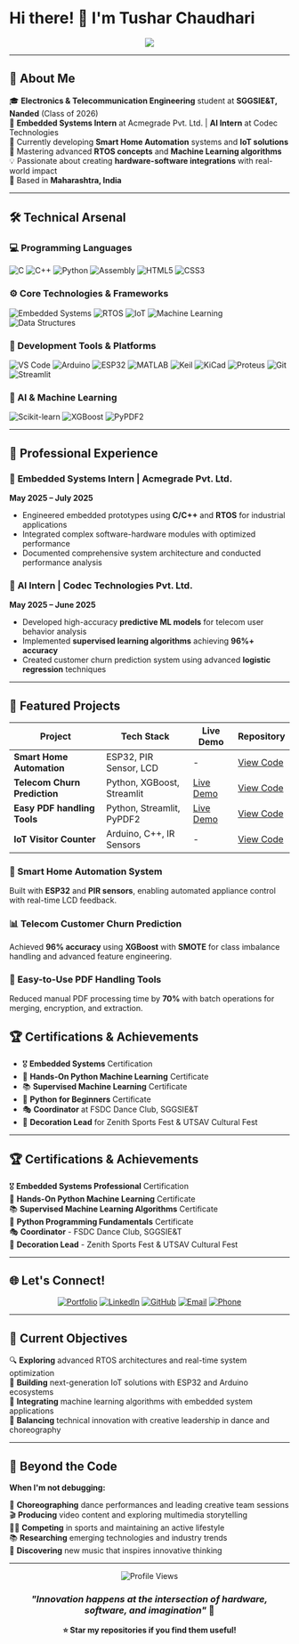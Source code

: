 # Hi there! 👋 I'm Tushar Chaudhari

<div align="center">
  <img src="https://readme-typing-svg.herokuapp.com/?font=Righteous&size=35&center=true&vCenter=true&width=500&height=70&duration=4000&lines=Electronics+%26+Telecom+Engineer;Embedded+Systems+Developer;AI+%26+ML+Enthusiast;Problem+Solver" />
</div>

---

## 🚀 About Me

🎓 **Electronics & Telecommunication Engineering** student at **SGGSIE&T, Nanded** (Class of 2026)  
💼 **Embedded Systems Intern** at Acmegrade Pvt. Ltd. | **AI Intern** at Codec Technologies  
🔭 Currently developing **Smart Home Automation** systems and **IoT solutions**  
🌱 Mastering advanced **RTOS concepts** and **Machine Learning algorithms**  
💡 Passionate about creating **hardware-software integrations** with real-world impact  
📍 Based in **Maharashtra, India**

---

## 🛠️ Technical Arsenal

### 💻 Programming Languages
![C](https://img.shields.io/badge/C-00599C?style=for-the-badge&logo=c&logoColor=white)
![C++](https://img.shields.io/badge/C++-00599C?style=for-the-badge&logo=cplusplus&logoColor=white)
![Python](https://img.shields.io/badge/Python-3776AB?style=for-the-badge&logo=python&logoColor=white)
![Assembly](https://img.shields.io/badge/Assembly-654FF0?style=for-the-badge&logo=assemblyscript&logoColor=white)
![HTML5](https://img.shields.io/badge/HTML5-E34F26?style=for-the-badge&logo=html5&logoColor=white)
![CSS3](https://img.shields.io/badge/CSS3-1572B6?style=for-the-badge&logo=css3&logoColor=white)

### ⚙️ Core Technologies & Frameworks
![Embedded Systems](https://img.shields.io/badge/Embedded_Systems-FF6B35?style=for-the-badge&logo=arduino&logoColor=white)
![RTOS](https://img.shields.io/badge/RTOS-4CAF50?style=for-the-badge&logo=freertos&logoColor=white)
![IoT](https://img.shields.io/badge/IoT-0066CC?style=for-the-badge&logo=internetofthings&logoColor=white)
![Machine Learning](https://img.shields.io/badge/Machine_Learning-FF6F00?style=for-the-badge&logo=tensorflow&logoColor=white)
![Data Structures](https://img.shields.io/badge/DSA-00897B?style=for-the-badge&logo=datastructures&logoColor=white)

### 🔧 Development Tools & Platforms
![VS Code](https://img.shields.io/badge/VS_Code-007ACC?style=for-the-badge&logo=visual-studio-code&logoColor=white)
![Arduino](https://img.shields.io/badge/Arduino-00979D?style=for-the-badge&logo=Arduino&logoColor=white)
![ESP32](https://img.shields.io/badge/ESP32-E7352C?style=for-the-badge&logo=espressif&logoColor=white)
![MATLAB](https://img.shields.io/badge/MATLAB-0076A8?style=for-the-badge&logo=mathworks&logoColor=white)
![Keil](https://img.shields.io/badge/Keil_uVision5-009639?style=for-the-badge&logo=arm&logoColor=white)
![KiCad](https://img.shields.io/badge/KiCad-314CB0?style=for-the-badge&logo=kicad&logoColor=white)
![Proteus](https://img.shields.io/badge/Proteus-FF4081?style=for-the-badge&logo=proteus&logoColor=white)
![Git](https://img.shields.io/badge/Git-F05032?style=for-the-badge&logo=git&logoColor=white)
![Streamlit](https://img.shields.io/badge/Streamlit-FF4B4B?style=for-the-badge&logo=streamlit&logoColor=white)

### 🤖 AI & Machine Learning
![Scikit-learn](https://img.shields.io/badge/scikit--learn-F7931E?style=for-the-badge&logo=scikit-learn&logoColor=white)
![XGBoost](https://img.shields.io/badge/XGBoost-FF6600?style=for-the-badge&logo=xgboost&logoColor=white)
![PyPDF2](https://img.shields.io/badge/PyPDF2-306998?style=for-the-badge&logo=python&logoColor=white)

---

## 💼 Professional Experience

### 🔧 **Embedded Systems Intern** | Acmegrade Pvt. Ltd.
**May 2025 – July 2025**
- Engineered embedded prototypes using **C/C++** and **RTOS** for industrial applications
- Integrated complex software-hardware modules with optimized performance
- Documented comprehensive system architecture and conducted performance analysis

### 🤖 **AI Intern** | Codec Technologies Pvt. Ltd.
**May 2025 – June 2025**
- Developed high-accuracy **predictive ML models** for telecom user behavior analysis
- Implemented **supervised learning algorithms** achieving **96%+ accuracy**
- Created customer churn prediction system using advanced **logistic regression** techniques

---

## 🚀 Featured Projects

<div align="center">

| Project | Tech Stack | Live Demo | Repository |
|---------|------------|-----------|------------|
| **Smart Home Automation** | ESP32, PIR Sensor, LCD | - | [View Code]( https://github.com/iTushar09/Smart-Home-Project-Motion-Sensor-Relay-and-LCD-Display) |
| **Telecom Churn Prediction** | Python, XGBoost, Streamlit | [Live Demo]( https://customer-churn-prediction-app-by-tushar-chaudhari.streamlit.app/) | [View Code]( https://github.com/iTushar09/Customers-Churn-Prediction-App.git) |
| **Easy PDF handling Tools** | Python, Streamlit, PyPDF2 | [Live Demo]( https://easy-pdf-handling-tools-by-tusharchaudhari.streamlit.app/) | [View Code]( https://github.com/iTushar09/Easy-PDF-Handling-Tools.git) |
| **IoT Visitor Counter** | Arduino, C++, IR Sensors | - | [View Code]( https://github.com/iTushar09/IoT-based-Bidirectional-Visitor-Counter.git) |

</div>

### 🏡 Smart Home Automation System
Built with **ESP32** and **PIR sensors**, enabling automated appliance control with real-time LCD feedback.

### 📊 Telecom Customer Churn Prediction
Achieved **96% accuracy** using **XGBoost** with **SMOTE** for class imbalance handling and advanced feature engineering.

### 📄 Easy-to-Use PDF Handling Tools
Reduced manual PDF processing time by **70%** with batch operations for merging, encryption, and extraction.

 

## 🏆 Certifications & Achievements

- 🎖️ **Embedded Systems** Certification
- 🤖 **Hands-On Python Machine Learning** Certificate
- 📚 **Supervised Machine Learning** Certificate  
- 🐍 **Python for Beginners** Certificate
- 🎭 **Coordinator** at FSDC Dance Club, SGGSIE&T
- 🎨 **Decoration Lead** for Zenith Sports Fest & UTSAV Cultural Fest

---

## 🏆 Certifications & Achievements

🎖️ **Embedded Systems Professional** Certification  
🤖 **Hands-On Python Machine Learning** Certificate  
📚 **Supervised Machine Learning Algorithms** Certificate  
🐍 **Python Programming Fundamentals** Certificate  
🎭 **Coordinator** - FSDC Dance Club, SGGSIE&T  
🎨 **Decoration Lead** - Zenith Sports Fest & UTSAV Cultural Fest  

---

## 🌐 Let's Connect!

<div align="center">

[![Portfolio](https://img.shields.io/badge/🌐_Portfolio-FF5722?style=for-the-badge&logoColor=white)](https://portfolio-tushar-chaudharis-projects-eedc399a.vercel.app/)
[![LinkedIn](https://img.shields.io/badge/LinkedIn-0077B5?style=for-the-badge&logo=linkedin&logoColor=white)](https://www.linkedin.com/in/tusharchaudhari0918/)
[![GitHub](https://img.shields.io/badge/GitHub-100000?style=for-the-badge&logo=github&logoColor=white)](https://github.com/iTushar09)
[![Email](https://img.shields.io/badge/Gmail-D14836?style=for-the-badge&logo=gmail&logoColor=white)](mailto:tusharchaudhari1809@gmail.com)
[![Phone](https://img.shields.io/badge/WhatsApp-25D366?style=for-the-badge&logo=whatsapp&logoColor=white)](tel:+917821848265)

</div>

---

## 🎯 Current Objectives

🔍 **Exploring** advanced RTOS architectures and real-time system optimization  
📱 **Building** next-generation IoT solutions with ESP32 and Arduino ecosystems  
🤖 **Integrating** machine learning algorithms with embedded system applications  
🎨 **Balancing** technical innovation with creative leadership in dance and choreography  

---

## 🎨 Beyond the Code

**When I'm not debugging:**

💃 **Choreographing** dance performances and leading creative team sessions  
🎬 **Producing** video content and exploring multimedia storytelling  
🏃‍♂️ **Competing** in sports and maintaining an active lifestyle  
📚 **Researching** emerging technologies and industry trends  
🎵 **Discovering** new music that inspires innovative thinking  

---

<div align="center">

![Profile Views](https://komarev.com/ghpvc/?username=iTushar09&color=blueviolet&style=for-the-badge&label=Profile+Views)

### *"Innovation happens at the intersection of hardware, software, and imagination"* 🚀

**⭐ Star my repositories if you find them useful!**

</div>
